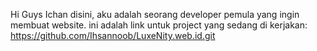 Hi Guys Ichan disini,
aku adalah seorang developer pemula yang ingin membuat website.
ini adalah link untuk project yang sedang di kerjakan:
https://github.com/Ihsannoob/LuxeNity.web.id.git
